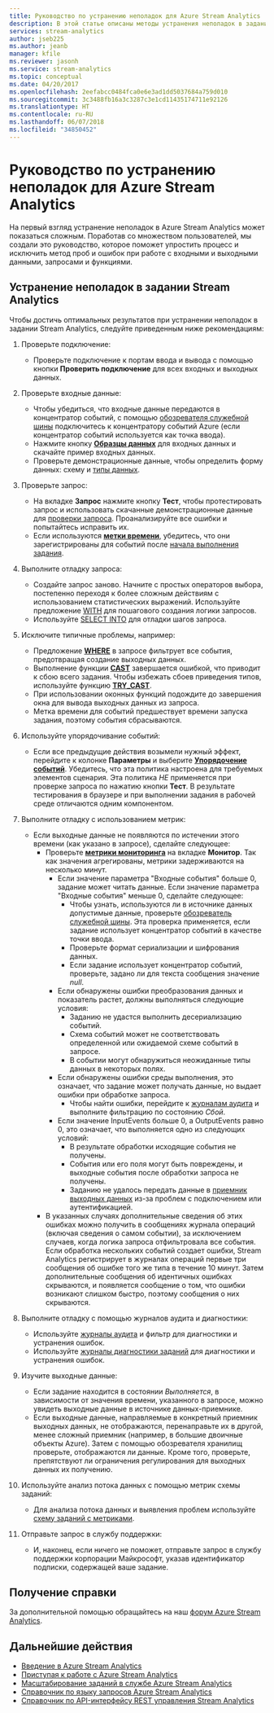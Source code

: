 ```yaml
---
title: Руководство по устранению неполадок для Azure Stream Analytics
description: В этой статье описаны методы устранения неполадок в заданиях Azure Stream Analytics, с подключениями, входными данными, выходными данными, запросами и данными.
services: stream-analytics
author: jseb225
ms.author: jeanb
manager: kfile
ms.reviewer: jasonh
ms.service: stream-analytics
ms.topic: conceptual
ms.date: 04/20/2017
ms.openlocfilehash: 2eefabcc0484fca0e6e3ad1dd5037684a759d010
ms.sourcegitcommit: 3c3488fb16a3c3287c3e1cd11435174711e92126
ms.translationtype: HT
ms.contentlocale: ru-RU
ms.lasthandoff: 06/07/2018
ms.locfileid: "34850452"
---
```

# <a name="troubleshooting-guide-for-azure-stream-analytics"></a>Руководство по устранению неполадок для Azure Stream Analytics

На первый взгляд устранение неполадок в Azure Stream Analytics может показаться сложным. Поработав со множеством пользователей, мы создали это руководство, которое поможет упростить процесс и исключить метод проб и ошибок при работе с входными и выходными данными, запросами и функциями.

## <a name="troubleshoot-your-stream-analytics-job"></a>Устранение неполадок в задании Stream Analytics

Чтобы достичь оптимальных результатов при устранении неполадок в задании Stream Analytics, следуйте приведенным ниже рекомендациям:

1.  Проверьте подключение:
    - Проверьте подключение к портам ввода и вывода с помощью кнопки **Проверить подключение** для всех входных и выходных данных.

2.  Проверьте входные данные:
    - Чтобы убедиться, что входные данные передаются в концентратор событий, с помощью [обозревателя служебной шины](https://code.msdn.microsoft.com/windowsapps/Service-Bus-Explorer-f2abca5a) подключитесь к концентратору событий Azure (если концентратор событий используется как точка ввода).  
    - Нажмите кнопку [**Образцы данных**](stream-analytics-sample-data-input.md) для входных данных и скачайте пример входных данных.
    - Проверьте демонстрационные данные, чтобы определить форму данных: схему и [типы данных](https://msdn.microsoft.com/library/azure/dn835065.aspx).

3.  Проверьте запрос:
    - На вкладке **Запрос** нажмите кнопку **Тест**, чтобы протестировать запрос и использовать скачанные демонстрационные данные для [проверки запроса](stream-analytics-test-query.md). Проанализируйте все ошибки и попытайтесь исправить их.
    - Если используются [**метки времени**](https://msdn.microsoft.com/library/azure/mt573293.aspx), убедитесь, что они зарегистрированы для событий после [начала выполнения задания](stream-analytics-out-of-order-and-late-events.md).

4.  Выполните отладку запроса:
    - Создайте запрос заново. Начните с простых операторов выбора, постепенно переходя к более сложным действиям с использованием статистических выражений. Используйте предложение [WITH](https://msdn.microsoft.com/library/azure/dn835049.aspx) для пошагового создания логики запросов.
    - Используйте [SELECT INTO](stream-analytics-select-into.md) для отладки шагов запроса.

5.  Исключите типичные проблемы, например:
    - Предложение [ **WHERE**](https://msdn.microsoft.com/library/azure/dn835048.aspx) в запросе фильтрует все события, предотвращая создание выходных данных.
    - Выполнение функции [**CAST**](https://msdn.microsoft.com/azure/stream-analytics/reference/cast-azure-stream-analytics) завершается ошибкой, что приводит к сбою всего задания. Чтобы избежать сбоев приведения типов, используйте функцию [**TRY_CAST**](https://msdn.microsoft.com/azure/stream-analytics/reference/try-cast-azure-stream-analytics).
    - При использовании оконных функций подождите до завершения окна для вывода выходных данных из запроса.
    - Метка времени для событий предшествует времени запуска задания, поэтому события сбрасываются.

6.  Используйте упорядочивание событий:
    - Если все предыдущие действия возымели нужный эффект, перейдите к колонке **Параметры** и выберите [**Упорядочение событий**](stream-analytics-out-of-order-and-late-events.md). Убедитесь, что эта политика настроена для требуемых элементов сценария. Эта политика *НЕ* применяется при проверке запроса по нажатию кнопки **Тест**. В результате тестирования в браузере и при выполнении задания в рабочей среде отличаются одним компонентом.

7.  Выполните отладку с использованием метрик:
    - Если выходные данные не появляются по истечении этого времени (как указано в запросе), сделайте следующее:
        - Проверьте [**метрики мониторинга**](stream-analytics-monitoring.md) на вкладке **Монитор**. Так как значения агрегированы, метрики задерживаются на несколько минут.
            - Если значение параметра "Входные события" больше 0, задание может читать данные. Если значение параметра "Входные события" меньше 0, сделайте следующее:
                - Чтобы узнать, используются ли в источнике данных допустимые данные, проверьте [обозреватель служебной шины](https://code.msdn.microsoft.com/windowsapps/Service-Bus-Explorer-f2abca5a). Эта проверка применяется, если задание использует концентратор событий в качестве точки ввода.
                - Проверьте формат сериализации и шифрования данных.
                - Если задание использует концентратор событий, проверьте, задано ли для текста сообщения значение *null*.
            - Если обнаружены ошибки преобразования данных и показатель растет, должны выполняться следующие условия:
                - Заданию не удастся выполнить десериализацию событий.
                - Схема событий может не соответствовать определенной или ожидаемой схеме событий в запросе.
                - В событии могут обнаружиться неожиданные типы данных в некоторых полях.
            - Если обнаружены ошибки среды выполнения, это означает, что задание может получать данные, но выдает ошибки при обработке запроса.
                - Чтобы найти ошибки, перейдите к [журналам аудита](../azure-resource-manager/resource-group-audit.md) и выполните фильтрацию по состоянию *Сбой*.
            - Если значение InputEvents больше 0, а OutputEvents равно 0, это означает, что выполняется одно из следующих условий:
                - В результате обработки исходящие события не получены.
                - События или его поля могут быть повреждены, и выходные события после обработки запроса не получены.
                - Заданию не удалось передать данные в [приемник выходных данных](stream-analytics-select-into.md) из-за проблем с подключением или аутентификацией.
        - В указанных случаях дополнительные сведения об этих ошибках можно получить в сообщениях журнала операций (включая сведения о самом событии), за исключением случаев, когда логика запроса отфильтровала все события. Если обработка нескольких событий создает ошибки, Stream Analytics регистрирует в журналах операций первые три сообщения об ошибке того же типа в течение 10 минут. Затем дополнительные сообщения об идентичных ошибках скрываются, и появляется сообщение о том, что ошибки возникают слишком быстро, поэтому сообщения о них скрываются.

8. Выполните отладку с помощью журналов аудита и диагностики:
    - Используйте [журналы аудита](../azure-resource-manager/resource-group-audit.md) и фильтр для диагностики и устранения ошибок.
    - Используйте [журналы диагностики заданий](stream-analytics-job-diagnostic-logs.md) для диагностики и устранения ошибок.

9. Изучите выходные данные:
    - Если задание находится в состоянии *Выполняется*, в зависимости от значения времени, указанного в запросе, можно увидеть выходные данные в источнике данных-приемнике.
    - Если выходные данные, направляемые в конкретный приемник выходных данных, не отображаются, перенаправьте их в другой, менее сложный приемник (например, в большие двоичные объекты Azure). Затем с помощью обозревателя хранилищ проверьте, отображаются ли данные. Кроме того, проверьте, препятствуют ли ограничения регулирования для выходных данных их получению.

10. Используйте анализ потока данных с помощью метрик схемы заданий:
    - Для анализа потока данных и выявления проблем используйте [схему заданий с метриками](stream-analytics-job-diagram-with-metrics.md).

11. Отправьте запрос в службу поддержки:
    - И, наконец, если ничего не поможет, отправьте запрос в службу поддержки корпорации Майкрософт, указав идентификатор подписки, содержащей ваше задание.

## <a name="get-help"></a>Получение справки

За дополнительной помощью обращайтесь на наш [форум Azure Stream Analytics](https://social.msdn.microsoft.com/Forums/azure/home?forum=AzureStreamAnalytics).

## <a name="next-steps"></a>Дальнейшие действия

* [Введение в Azure Stream Analytics](stream-analytics-introduction.md)
* [Приступая к работе с Azure Stream Analytics](stream-analytics-real-time-fraud-detection.md)
* [Масштабирование заданий в службе Azure Stream Analytics](stream-analytics-scale-jobs.md)
* [Справочник по языку запросов Azure Stream Analytics](https://msdn.microsoft.com/library/azure/dn834998.aspx)
* [Справочник по API-интерфейсу REST управления Stream Analytics](https://msdn.microsoft.com/library/azure/dn835031.aspx)

